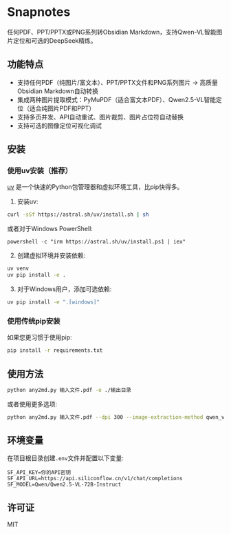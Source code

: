 # Snapnotes

任何PDF、PPT/PPTX或PNG系列转Obsidian Markdown，支持Qwen-VL智能图片定位和可选的DeepSeek精炼。

## 功能特点

- 支持任何PDF（纯图片/富文本）、PPT/PPTX文件和PNG系列图片 → 高质量Obsidian Markdown自动转换
- 集成两种图片提取模式：PyMuPDF（适合富文本PDF）、Qwen2.5-VL智能定位（适合纯图片PDF和PPT）
- 支持多页并发、API自动重试、图片裁剪、图片占位符自动替换
- 支持可选的图像定位可视化调试

## 安装

### 使用uv安装（推荐）

[uv](https://github.com/astral-sh/uv) 是一个快速的Python包管理器和虚拟环境工具，比pip快得多。

1. 安装uv:

```bash
curl -sSf https://astral.sh/uv/install.sh | sh
```

或者对于Windows PowerShell:

```pwsh
powershell -c "irm https://astral.sh/uv/install.ps1 | iex"
```

2. 创建虚拟环境并安装依赖:

```bash
uv venv
uv pip install -e .
```

3. 对于Windows用户，添加可选依赖:

```bash
uv pip install -e ".[windows]"
```

### 使用传统pip安装

如果您更习惯于使用pip:

```bash
pip install -r requirements.txt
```

## 使用方法

```bash
python any2md.py 输入文件.pdf -o ./输出目录
```

或者使用更多选项:

```bash
python any2md.py 输入文件.pdf --dpi 300 --image-extraction-method qwen_vl --visualize-localization --enable-refinement
```

## 环境变量

在项目根目录创建`.env`文件并配置以下变量:

```
SF_API_KEY=你的API密钥
SF_API_URL=https://api.siliconflow.cn/v1/chat/completions
SF_MODEL=Qwen/Qwen2.5-VL-72B-Instruct
```

## 许可证

MIT
